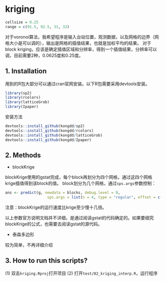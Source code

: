 
# kriging

<!-- badges: start -->
<!-- badges: end -->

<!-- 文件里有2个变量，d是土壤水分，属性依次是year， month, date, 71个站点的观测，里面有无效值NaN
gps是71个站点的经纬度 -->

```r
cellsize = 0.25
range = c(91.5, 92.5, 31, 32)
```

对于voronoi算法，我希望程序是输入台站位置，观测数据，以及网格的边界（网格大小是可以调的），输出是网格的插值结果，也就是加权平均的结果。
对于block kriging，应该是确定插值区域和分辨率，得到一个插值结果，分辨率可以调，目前需要2种，0.0625度和0.25度。


## 1. Installation

用到的R包大部分可以通过cran官网安装。以下R包需要采用devtools安装。
```r
library(sp2)
library(rcolors)
library(latticeGrob)
library(Ipaper)
```

安装方法
```r
devtools::install_github(kongdd/sp2)
devtools::install_github(kongdd/rcolors)
devtools::install_github(kongdd/latticeGrob)
devtools::install_github(kongdd/Ipaper)
```

## 2. Methods

- blockKrige

blockKrige使用的gstat完成，每个block再划分为四个网格，通过这四个网格krige插值得到该block的值。
block划分为几个网格，通过`sps.args`参数控制：

```r
ans <- predict(g, newdata = blocks, debug.level = 0, 
                   sps.args = list(n = 4, type = "regular", offset = c(.5, .5)))
```

注意：blockKrige的运行速度比krige至少慢十几倍。

以上参数官方说明文档并不详细，是通过阅读gstat的代码确定的。如果要细究blockKrige的公式，也需要去阅读gstat的源代码。

- 泰森多边形

较为简单，不再详细介绍


## 3. How to run this scripts?

(1) 双击`kriging.Rproj`打开项目
(2) 打开`test/02_kriging_interp.R`，运行程序
